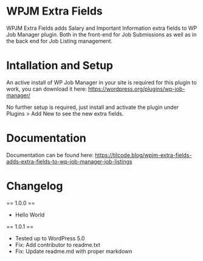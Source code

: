 # WPJM Extra Fields

WPJM Extra Fields adds Salary and Important Information extra fields to WP Job Manager plugin. Both in the front-end for Job Submissions as well as in the back end for Job Listing management.

# Intallation and Setup

An active install of WP Job Manager in your site is required for this plugin to work, you can download it here: https://wordpress.org/plugins/wp-job-manager/

No further setup is required, just install and activate the plugin under Plugins > Add New to see the new extra fields.

# Documentation

Documentation can be found here: https://tilcode.blog/wpjm-extra-fields-adds-extra-fields-to-wp-job-manager-job-listings

# Changelog

== 1.0.0 ==
- Hello World

== 1.0.1 ==
- Tested up to WordPress 5.0
- Fix: Add contributor to readme.txt
- Fix: Update readme.md with proper markdown